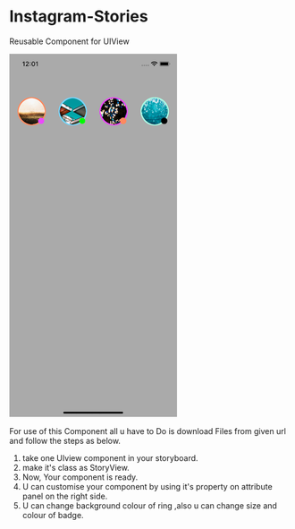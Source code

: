 # Instagram-Stories
Reusable Component for UIView 

![](images/scren1.png)

For use of this Component all u have to Do is download Files from given url and follow the steps as below.

1. take one UIview component in your storyboard.
2. make it's class as StoryView.
3. Now, Your component is ready.
4. U can customise your component by using it's property on attribute panel on the right side.
5. U can change background colour of ring ,also u can change size and colour of badge.

